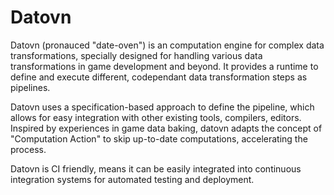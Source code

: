 # Datovn

Datovn (pronauced "date-oven") is an computation engine for complex data transformations, specially designed for handling various data transformations in game development and beyond. It provides a runtime to define and execute different, codependant data transformation steps as pipelines. 

Datovn uses a specification-based approach to define the pipeline, which allows for easy integration with other existing tools, compilers, editors. Inspired by experiences in game data baking, datovn adapts the concept of "Computation Action" to skip up-to-date computations, accelerating the process.

Datovn is CI friendly, means it can be easily integrated into continuous integration systems for automated testing and deployment.